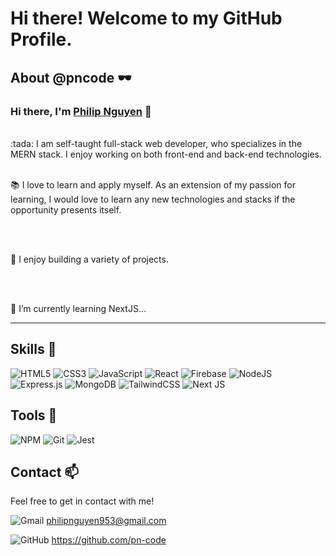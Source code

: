 # Hi there! Welcome to my GitHub Profile.

## About @pncode :dark_sunglasses:

<h3>
Hi there, I'm <a href="" target="_blank" rel="noreferrer">Philip Nguyen</a> 👋
</h3>

<p>
<br>
:tada: I am self-taught full-stack web developer, who specializes in the MERN stack. I enjoy working on both front-end and back-end technologies.
  
<br>
<br>

:books: I love to learn and apply myself. As an extension of my passion for learning, I would love to learn any new technologies and stacks if the opportunity presents itself. 

<br>
<br>
  
:hammer: I enjoy building a variety of projects. 
  
<br>
<br>
  
🌱 I’m currently learning NextJS...  
</p>

___

## Skills :briefcase:
![HTML5](https://img.shields.io/badge/html5-%23E34F26.svg?style=for-the-badge&logo=html5&logoColor=white)
![CSS3](https://img.shields.io/badge/css3-%231572B6.svg?style=for-the-badge&logo=css3&logoColor=white)
![JavaScript](https://img.shields.io/badge/javascript-%23323330.svg?style=for-the-badge&logo=javascript&logoColor=%23F7DF1E)
![React](https://img.shields.io/badge/react-%2320232a.svg?style=for-the-badge&logo=react&logoColor=%2361DAFB)
![Firebase](https://img.shields.io/badge/Firebase-039BE5?style=for-the-badge&logo=Firebase&logoColor=white)
![NodeJS](https://img.shields.io/badge/node.js-6DA55F?style=for-the-badge&logo=node.js&logoColor=white)
![Express.js](https://img.shields.io/badge/express.js-%23404d59.svg?style=for-the-badge&logo=express&logoColor=%2361DAFB)
![MongoDB](https://img.shields.io/badge/MongoDB-%234ea94b.svg?style=for-the-badge&logo=mongodb&logoColor=white)
![TailwindCSS](https://img.shields.io/badge/tailwindcss-%2338B2AC.svg?style=for-the-badge&logo=tailwind-css&logoColor=white)
![Next JS](https://img.shields.io/badge/Next-black?style=for-the-badge&logo=next.js&logoColor=white)

## Tools :wrench: 
![NPM](https://img.shields.io/badge/NPM-%23000000.svg?style=for-the-badge&logo=npm&logoColor=white)
![Git](https://img.shields.io/badge/git-%23F05033.svg?style=for-the-badge&logo=git&logoColor=white)
![Jest](https://img.shields.io/badge/-jest-%23C21325?style=for-the-badge&logo=jest&logoColor=white)


## Contact 📫

Feel free to get in contact with me! 


![Gmail](https://img.shields.io/badge/Gmail-D14836?style=for-the-badge&logo=gmail&logoColor=white)
philipnguyen953@gmail.com

![GitHub](https://img.shields.io/badge/github-%23121011.svg?style=for-the-badge&logo=github&logoColor=white)
https://github.com/pn-code

<!--- ![LinkedIn](https://img.shields.io/badge/linkedin-%230077B5.svg?style=for-the-badge&logo=linkedin&logoColor=white) --->

<!--- Insert Personal Portfolio Website --->
